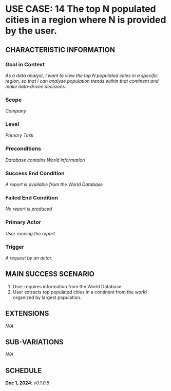 # USE CASE: 14 The top N populated cities in a region where N is provided by the user.

## CHARACTERISTIC INFORMATION

### Goal in Context

*As a data analyst, I want to view the top N populated cities in a specific region, so that I can analyse population trends within that continent and make data-driven decisions.*

### Scope

*Company*

### Level

*Primary Task*

### Preconditions

*Database contains World information*

### Success End Condition

*A report is available from the World Database*

### Failed End Condition

*No report is produced*

### Primary Actor

*User running the report*

### Trigger

*A request by an actor.*

## MAIN SUCCESS SCENARIO

1. User requires information from the World Database.
2. User extracts top populated cities in a continent from the world organized by largest population.

## EXTENSIONS

*N/A*

## SUB-VARIATIONS

*N/A*

## SCHEDULE

**Dec 1, 2024**: *v0.1.0.5*
